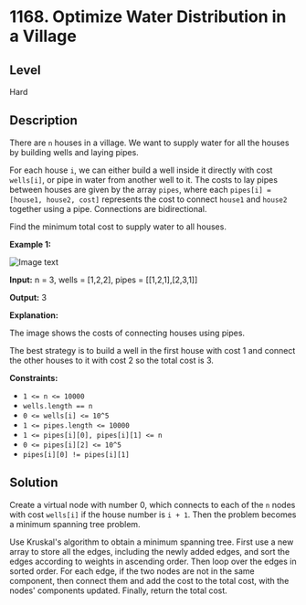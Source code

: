 # 1168. Optimize Water Distribution in a Village
## Level
Hard

## Description
There are `n` houses in a village. We want to supply water for all the houses by building wells and laying pipes.

For each house `i`, we can either build a well inside it directly with cost `wells[i]`, or pipe in water from another well to it. The costs to lay pipes between houses are given by the array `pipes`, where each `pipes[i] = [house1, house2, cost]` represents the cost to connect `house1` and `house2` together using a pipe. Connections are bidirectional.

Find the minimum total cost to supply water to all houses.

**Example 1:**

![Image text](https://assets.leetcode.com/uploads/2019/05/22/1359_ex1.png)

**Input:** n = 3, wells = [1,2,2], pipes = [[1,2,1],[2,3,1]]

**Output:** 3

**Explanation:**

The image shows the costs of connecting houses using pipes.

The best strategy is to build a well in the first house with cost 1 and connect the other houses to it with cost 2 so the total cost is 3.

**Constraints:**

* `1 <= n <= 10000`
* `wells.length == n`
* `0 <= wells[i] <= 10^5`
* `1 <= pipes.length <= 10000`
* `1 <= pipes[i][0], pipes[i][1] <= n`
* `0 <= pipes[i][2] <= 10^5`
* `pipes[i][0] != pipes[i][1]`

## Solution
Create a virtual node with number 0, which connects to each of the `n` nodes with cost `wells[i]` if the house number is `i + 1`. Then the problem becomes a minimum spanning tree problem.

Use Kruskal's algorithm to obtain a minimum spanning tree. First use a new array to store all the edges, including the newly added edges, and sort the edges according to weights in ascending order. Then loop over the edges in sorted order. For each edge, if the two nodes are not in the same component, then connect them and add the cost to the total cost, with the nodes' components updated. Finally, return the total cost.

